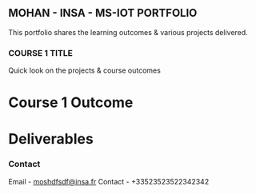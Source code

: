 ## MOHAN - INSA - MS-IOT PORTFOLIO

This portfolio shares the learning outcomes & various projects delivered. 

### COURSE 1 TITLE 

Quick look on the projects & course outcomes

# Course 1 Outcome

# Deliverables

### Contact

Email - moshdfsdf@insa.fr
Contact - +33523523522342342
